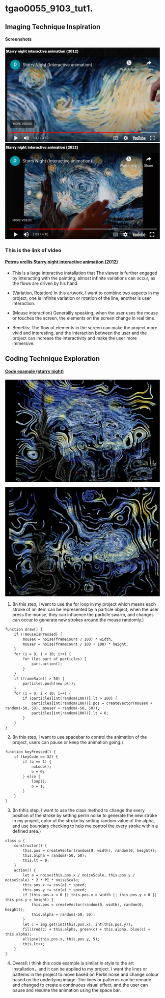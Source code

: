 # tgao0055_9103_tut1.

## Imaging Technique Inspiration 
#### Screenshots

![Image of starry night 1](asset/Van%20Gogh1.png)
![Image of starry night 2](asset/Van%20Gogh2.png)

### This is the link of video 
#### [Petros vrellis Starry night interactive animation (2012)](http://artof01.com/vrellis/works/starry_night.html) 

- This is a large interactive installation that The viewer is further engaged by interacting with the painting; almost infinite variations can occur, as the flows are driven by his hand. 

- (Variation, Rotation) In this artwork, I want to combine two aspects in my project, one is infinite variation or rotation of the line, another is user interaction. 

- (Mouse interaction) Generallly speaking, when the user uses the mouse or touches the screen, the elements on the screen change in real time.

- Benefits: The flow of elements in the screen can make the project more vivid and interesting, and the interaction between the user and the project can increase the interactivity and make the user more immersive.

## Coding Technique Exploration

#### [Code example (starry night)](https://openprocessing.org/sketch/1209499)

![Image of the starry night](asset/starry%20night.png)

![Image of the starry night2](asset/starry%20night2.png)


1. (In this step, I want to use the for loop in my project which means each stroke of an item can be represented by a particle object, when the user press the mouse, they can influence the particle swarm, and changes can occur to generate new strokes around the mouse randomly.)
```
function draw() {
    if (!mouseIsPressed) {
        mouseX = noise(frameCount / 100) * width;
        mouseY = noise(frameCount / 100 + 100) * height;
    }
    for (i = 0; i < 10; i++) {
        for (let part of particles) {
            part.action();
        }
    }
    if (frameRate() > 50) {
        particles.push(new p());
    }
    for (i = 0; i < 10; i++) {
        if (particles[int(random(100))].lt > 200) {
            particles[int(random(100))].pos = createVector(mouseX + random(-50, 50), mouseY + random(-50, 50));
            particles[int(random(100))].lt = 0;
        }
    }
}
```

2. (In this step, I want to use spacebar to control the animation of the project, users can pause or keep the animation going.) 
```
function keyPressed() {
    if (keyCode == 32) {
        if (o == 1) {
            noLoop();
            o = 0;
        } else {
            loop();
            o = 1;
        }
    }
}
```

3. (In thhis step, I want to use the class method to change the every position of the stroke by setting perlin noise to generate the new stroke in my project, color of the stroke by setting random value of the alpha, and use boundary checking to help me control the every stroke within a defined area.) 

```
class p {
    constructor() {
        this.pos = createVector(random(0, width), random(0, height));
        this.alpha = random(-50, 50);
        this.lt = 0;
    }
    action() {
        let a = noise(this.pos.x / noiseScale, this.pos.y / noiseScale) * 2 * PI * noiseScale;
        this.pos.x += cos(a) * speed;
        this.pos.y += sin(a) * speed;
        if (this.pos.x < 0 || this.pos.x > width || this.pos.y < 0 || this.pos.y > height) {
            this.pos = createVector(random(0, width), random(0, height));
            this.alpha = random(-50, 50);
        }
        let c = img.get(int(this.pos.x), int(this.pos.y));
        fill(red(c) + this.alpha, green(c) + this.alpha, blue(c) + this.alpha);
        ellipse(this.pos.x, this.pos.y, 5);
        this.lt++;
    }
}
```

4. Overall: 
I think this code example is similar in style to the art installation，and it can be applied to my project. I want the lines or patterns in the project to move based on Perlin noise and change colour based on the underlying image. The lines or patterns can be remade and changed to create a continuous visual effect, and the user can pause and resume the animation using the space bar.